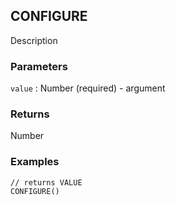 ## CONFIGURE

Description

### Parameters
`value` : Number (required) - argument

### Returns
Number

### Examples
```
// returns VALUE
CONFIGURE()
```